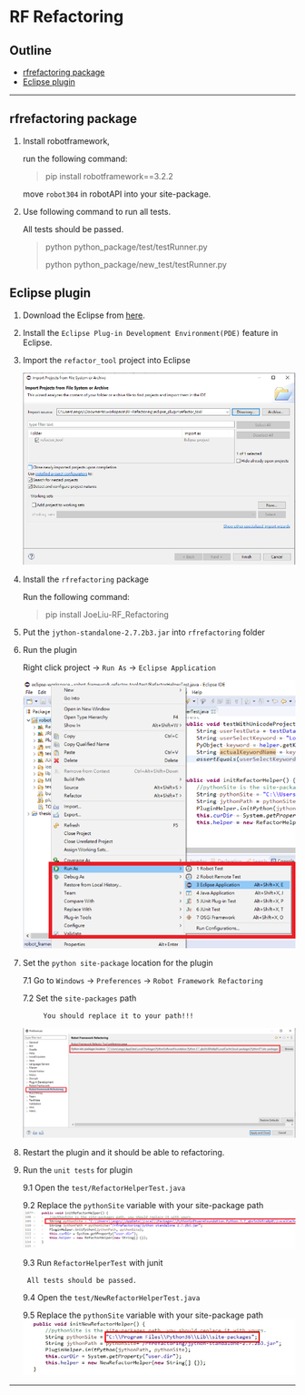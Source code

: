 # RF Refactoring

## Outline

* [rfrefactoring package](#rfrefactoring-package)
* [Eclipse plugin](#eclipse-plugin)
---
## rfrefactoring package
1. Install robotframework,

    run the following command:
    > pip install robotframework==3.2.2

    move `robot304` in robotAPI into your site-package.

2. Use following command to run all tests.

    All tests should be passed.
    > python python_package/test/testRunner.py
    > 
    > python python_package/new_test/testRunner.py

## Eclipse plugin
1. Download the Eclipse from [here](https://www.eclipse.org/downloads/).

2. Install the `Eclipse Plug-in Development Environment(PDE)` feature in Eclipse.

3. Import the `refactor_tool` project into Eclipse

    ![Import project](picture/import_plugin_project.PNG)

4. Install the `rfrefactoring` package

    Run the following command:
    > pip install JoeLiu-RF_Refactoring

5. Put the `jython-standalone-2.7.2b3.jar` into `rfrefactoring` folder 

6. Run the plugin

    Right click project -> `Run As` -> `Eclipse Application `

    ![run plugin](/picture/run_plugin.png)

7. Set the `python site-package` location for the plugin

    7.1 Go to `Windows` -> `Preferences` -> `Robot Framework Refactoring`

    7.2 Set the `site-packages` path
    
            You should replace it to your path!!!

    ![](/picture/set_site_package_location.PNG)

8. Restart the plugin and it should be able to refactoring.

9. Run the `unit tests` for plugin

    9.1 Open the `test/RefactorHelperTest.java`

    9.2 Replace the `pythonSite` variable with your site-package path
    ![](/picture/replace_site_package_path_in_test.png)

    9.3 Run `RefactorHelperTest` with junit

        All tests should be passed.
    
    9.4 Open the `test/NewRefactorHelperTest.java`
    
    9.5 Replace the `pythonSite` variable with your site-package path
    ![](/picture/replace_site_package_path_in_new_test.png)

---
